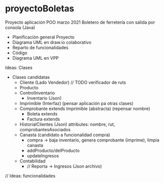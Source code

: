 # proyectoBoletas

Proyecto aplicación POO		marzo 2021
Boletero de ferretería con salida por consola (Java)

- Planificación general Proyecto
- Diagrama UML en draw.io colaborativo
- Reparto de funcionalidades
- Código
- Diagrama UML en VPP

Ideas: Clases
- Clases candidatas
    - Cliente (Lado Vendedor)
     // TODO verificador de ruts
    - Producto
    - ControlInventario 
        - Inventario (Json)
    - Imprimible (Interfaz) (pensar aplicación pa otras clases)
    - Comprobante extends Imprimible (abstracta) (repensar nombre)
        - Boleta extends
        - Factura extends
    - HistorialClientes (Json) attributes: nombre, rut, comprobantesAsociados
    - Canasta (candidato a funcionalidad compra)
        - compra -> baja inventario, genera comprobante (imprime), limpia canasta
        - addProducto/delProducto
        - updateIngresos
    - Contabilidad 
        - // Reporta -> Ingresos (Json archivo)

// Ideas: funcionalidades
